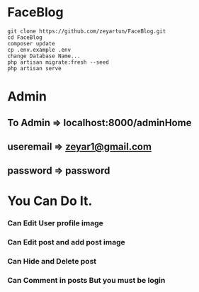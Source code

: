 # FaceBlog

```
git clone https://github.com/zeyartun/FaceBlog.git
cd FaceBlog
composer update
cp .env.example .env
change Database Name...
php artisan migrate:fresh --seed
php artisan serve
```
# Admin
## To Admin => localhost:8000/adminHome 
## useremail => zeyar1@gmail.com
## password => password

# You Can Do It.
### Can Edit User profile image
### Can Edit post and add post image
### Can Hide and Delete post
### Can Comment in posts But you must be login
